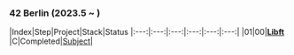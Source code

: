 ### 42 Berlin (2023.5 ~ )

 |Index|Step|Project|Stack|Status
 |:---:|:---:|:---:|:---:|:---:|:---:|
 |01|00|[**Libft**](https://github.com/Taekeundo/42berlin/tree/main/Circle_00/Libft)
 |C|Completed|[Subject](https://github.com/Taekeundo/42berlin/blob/main/Circle_00/Libft/Libft.pdf)|